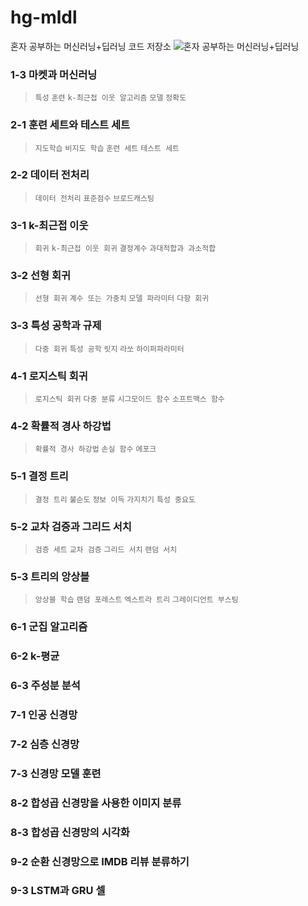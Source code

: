 # hg-mldl
혼자 공부하는 머신러닝+딥러닝 코드 저장소
![혼자 공부하는 머신러닝+딥러닝](https://github.com/rickiepark/hg-mldl/raw/master/cover.png)
### 1-3 마켓과 머신러닝
> `특성` `훈련` `k-최근접 이웃 알고리즘` `모델` `정확도` 
### 2-1 훈련 세트와 테스트 세트
> `지도학습` `비지도 학습` `훈련 세트` `테스트 세트`
### 2-2 데이터 전처리
> `데이터 전처리` `표준점수` `브로드캐스팅`
### 3-1 k-최근접 이웃
> `회귀` `k-최근접 이웃 회귀` `결정계수` `과대적합과 과소적합`
### 3-2 선형 회귀
> `선형 회귀` `계수 또는 가중치` `모델 파라미터` `다항 회귀`
### 3-3 특성 공학과 규제 
> `다중 회귀` `특성 공학` `릿지` `라쏘` `하이퍼파라미터`
### 4-1 로지스틱 회귀
> `로지스틱 회귀` `다중 분류` `시그모이드 함수` `소프트맥스 함수`
### 4-2 확률적 경사 하강법
> `확률적 경사 하강법` `손실 함수` `에포크`
### 5-1 결정 트리
> `결정 트리` `불순도` `정보 이득` `가지치기` `특성 중요도`
### 5-2 교차 검증과 그리드 서치
> `검증 세트` `교차 검증` `그리드 서치` `랜덤 서치`
### 5-3 트리의 앙상블
> `앙상블 학습` `랜덤 포레스트` `엑스트라 트리` `그레이디언트 부스팅`
### 6-1 군집 알고리즘
### 6-2 k-평균
### 6-3 주성분 분석
### 7-1 인공 신경망
### 7-2 심층 신경망
### 7-3 신경망 모델 훈련
### 8-2 합성곱 신경망을 사용한 이미지 분류
### 8-3 합성곱 신경망의 시각화
### 9-2 순환 신경망으로 IMDB 리뷰 분류하기
### 9-3 LSTM과 GRU 셀
